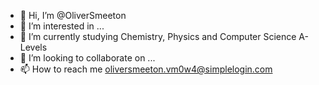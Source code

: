 - 👋 Hi, I’m @OliverSmeeton
- 👀 I’m interested in ...
- 🌱 I’m currently studying Chemistry, Physics and Computer Science A-Levels
- 💞️ I’m looking to collaborate on ...
- 📫 How to reach me oliversmeeton.vm0w4@simplelogin.com

<!---
OliverSmeeton/OliverSmeeton is a ✨ special ✨ repository because its `README.md` (this file) appears on your GitHub profile.
You can click the Preview link to take a look at your changes.
--->
